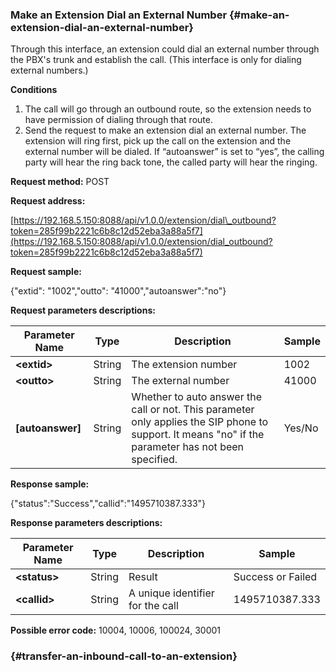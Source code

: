 ### Make an Extension Dial an External Number {#make-an-extension-dial-an-external-number}

Through this interface, an extension could dial an external number through the PBX's trunk and establish the call. \(This interface is only for dialing external numbers.\)

**Conditions**

1. The call will go through an outbound route, so the extension needs to have permission of dialing through that route.
2. Send the request to make an extension dial an external number. The extension will ring first, pick up the call on the extension and the external number will be dialed. If “autoanswer” is set to “yes”, the calling party will hear the ring back tone, the called party will hear the ringing.

**Request method:** POST

**Request address:**

[https://192.168.5.150:8088/api/v1.0.0/extension/dial\_outbound?token=285f99b2221c6b8c12d52eba3a88a5f7](https://192.168.5.150:8088/api/v1.0.0/extension/dial_outbound?token=285f99b2221c6b8c12d52eba3a88a5f7)

**Request sample:**

{"extid": "1002","outto": "41000","autoanswer":"no"}

**Request parameters descriptions:**

| **Parameter Name** | **Type** | **Description** | **Sample** |
| --- | --- | --- | --- |
| **&lt;extid&gt;** | String | The extension number | 1002 |
| **&lt;outto&gt;** | String | The external number | 41000 |
| **\[autoanswer\]** | String | Whether to auto answer the call or not. This parameter only applies the SIP phone to support. It means "no" if the parameter has not been specified. | Yes/No |

**Response sample:**

{"status":"Success","callid":"1495710387.333"}

**Response parameters descriptions:**

| **Parameter Name** | **Type** | **Description** | **Sample** |
| --- | --- | --- | --- |
| **&lt;status&gt;** | String | Result | Success or Failed |
| **&lt;callid&gt;** | String | A unique identifier for the call | 1495710387.333 |

**Possible error code:** 10004, 10006, 100024, 30001

###  {#transfer-an-inbound-call-to-an-extension}



